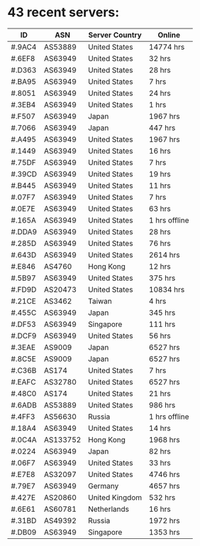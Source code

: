 # 43 recent servers:

| ID | ASN | Server Country | Online |
| ------ | ------ | ------ | ------ |
| #.9AC4 | AS53889 | United States | 14774 hrs |
| #.6EF8 | AS63949 | United States | 32 hrs |
| #.D363 | AS63949 | United States | 28 hrs |
| #.BA95 | AS63949 | United States | 7 hrs |
| #.8051 | AS63949 | United States | 24 hrs |
| #.3EB4 | AS63949 | United States | 1 hrs |
| #.F507 | AS63949 | Japan | 1967 hrs |
| #.7066 | AS63949 | Japan | 447 hrs |
| #.A495 | AS63949 | United States | 1967 hrs |
| #.1449 | AS63949 | United States | 16 hrs |
| #.75DF | AS63949 | United States | 7 hrs |
| #.39CD | AS63949 | United States | 19 hrs |
| #.B445 | AS63949 | United States | 11 hrs |
| #.07F7 | AS63949 | United States | 7 hrs |
| #.0E7E | AS63949 | United States | 63 hrs |
| #.165A | AS63949 | United States | 1 hrs offline |
| #.DDA9 | AS63949 | United States | 28 hrs |
| #.285D | AS63949 | United States | 76 hrs |
| #.643D | AS63949 | United States | 2614 hrs |
| #.E846 | AS4760 | Hong Kong | 12 hrs |
| #.5B97 | AS63949 | United States | 375 hrs |
| #.FD9D | AS20473 | United States | 10834 hrs |
| #.21CE | AS3462 | Taiwan | 4 hrs |
| #.455C | AS63949 | Japan | 345 hrs |
| #.DF53 | AS63949 | Singapore | 111 hrs |
| #.DCF9 | AS63949 | United States | 56 hrs |
| #.3EAE | AS9009 | Japan | 6527 hrs |
| #.8C5E | AS9009 | Japan | 6527 hrs |
| #.C36B | AS174 | United States | 7 hrs |
| #.EAFC | AS32780 | United States | 6527 hrs |
| #.48C0 | AS174 | United States | 21 hrs |
| #.6ADB | AS53889 | United States | 986 hrs |
| #.4FF3 | AS56630 | Russia | 1 hrs offline |
| #.18A4 | AS63949 | United States | 14 hrs |
| #.0C4A | AS133752 | Hong Kong | 1968 hrs |
| #.0224 | AS63949 | Japan | 82 hrs |
| #.06F7 | AS63949 | United States | 33 hrs |
| #.E7E8 | AS32097 | United States | 4746 hrs |
| #.79E7 | AS63949 | Germany | 4657 hrs |
| #.427E | AS20860 | United Kingdom | 532 hrs |
| #.6E61 | AS60781 | Netherlands | 16 hrs |
| #.31BD | AS49392 | Russia | 1972 hrs |
| #.DB09 | AS63949 | Singapore | 1353 hrs |


